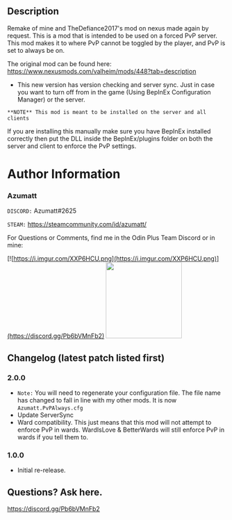 ## Description

Remake of mine and TheDefiance2017's mod on nexus made again by request. This is a mod that is intended to be used on a
forced PvP server. This mod makes it to where PvP cannot be toggled by the player, and PvP is set to always be on.

The original mod can be found here: https://www.nexusmods.com/valheim/mods/448?tab=description

* This new version has version checking and server sync. Just in case you want to turn off from in the game (Using
  BepInEx Configuration Manager) or the server.

`**NOTE** This mod is meant to be installed on the server and all clients`

If you are installing this manually make sure you have BepInEx installed correctly then put the DLL inside the
BepInEx/plugins folder on both the server and client to enforce the PvP settings.

# Author Information

### Azumatt

`DISCORD:` Azumatt#2625

`STEAM:` https://steamcommunity.com/id/azumatt/

For Questions or Comments, find me in the Odin Plus Team Discord or in mine:

[![https://i.imgur.com/XXP6HCU.png](https://i.imgur.com/XXP6HCU.png)](https://discord.gg/Pb6bVMnFb2)
<a href="https://discord.gg/pdHgy6Bsng"><img src="https://i.imgur.com/Xlcbmm9.png" href="https://discord.gg/pdHgy6Bsng" width="175" height="175"></a>

## Changelog (latest patch listed first)

### 2.0.0
* `Note:` You will need to regenerate your configuration file. The file name has changed to fall in line with my other mods. It is now `Azumatt.PvPAlways.cfg`
* Update ServerSync
* Ward compatibility. This just means that this mod will not attempt to enforce PvP in wards. WardIsLove & BetterWards
  will still enforce PvP in wards if you tell them to.

### 1.0.0

* Initial re-release.

Questions? Ask here.
-
https://discord.gg/Pb6bVMnFb2